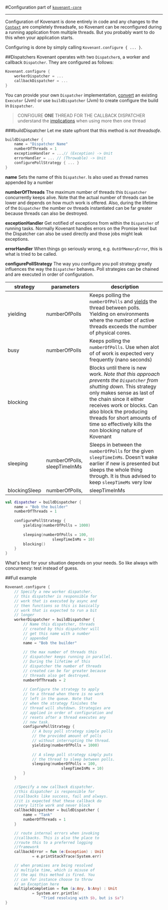 #Configuration
part of [`kovenant-core`](../index.md#artifacts)

---

Configuration of Kovenant is done entirely in code and any changes to the [`Context`](context.md) are completely 
threadsafe, so Kovenant can be reconfigured during a running application from multiple threads. But you probably want 
to do this when your application starts. 

Configuring is done by simply calling `Kovenant.configure { ... }`. 

##Dispatchers
Kovenant operates with two `Dispatcher`s, a worker and callback `Dispatcher`. They are configured as follows:

```kt
Kovenant.configure {
    workerDispatcher = ...
    callbackDispatcher = ...
}
```
You can provide your own `Dispatcher` implementation, [convert](interopJvm.md) an existing `Executor` (Jvm) or 
use `buildDispatcher` (Jvm) to create configure the build in `Dispatcher`.

>CONFIGURE **ONE** THREAD FOR THE CALLBACK DISPATCHER
>understand the [implications](callbacks.md#execution-order) when using more then one thread

###buildDispatcher
Let me state upfront that this method is *not threadsafe*.

```kt
buildDispatcher {
    name = "Dispatcher Name"
    numberOfThreads = 1 
    exceptionHandler = ...// (Exception) -> Unit
    errorHandler = ... // (Throwable) -> Unit
    configurePollStrategy { ... }
}
```
**name**
Sets the name of this `Dispatcher`. Is also used as thread names appended by a number

**numberOfThreads**
The maximum number of threads this `Dispatcher` concurrently keeps alive. Note that the actual
number of threads can be lower and depends on how much work is offered. Also, during the lifetime
of the `Dispatcher` the number ov threads instantiated can be far greater because threads can 
also be destroyed.

**exceptionHandler**
Get notified of exceptions from within the `Dispatcher` of running tasks. Normally Kovenant handles errors on the 
Promise level but the Dispatcher can also be used directly and those jobs might leak exceptions.

**errorHandler**
When things go seriously wrong, e.g. `OutOfMemoryError`, this is what is tried to be called.

**configurePollStrategy**
The way you configure you poll strategy greatly influences the way the `Dispatcher` behaves. Poll strategies
can be chained and are executed in order of configuration. 

|strategy|parameters|description|
|--------|----------|-----------|
|yielding|numberOfPolls|Keeps polling the `numberOfPolls` and [yields](https://docs.oracle.com/javase/7/docs/api/java/lang/Thread.html#yield()) the thread between polls. Yielding on environments where the number of active threads exceeds the number of physical cores.|
|busy|numberOfPolls|Keeps polling the `numberOfPolls`. Use when alot of of work is expected very frequently (nano seconds)|
|blocking|<none>|Blocks until there is new work. *Note that this approach prevents the `Dispatcher` from shutting down*. This strategy only makes sense as last of the chain since it either receives work or blocks. Can also block the producing threads for short amounts of time so effectively kills the non blocking nature of Kovenant|
|sleeping|numberOfPolls, sleepTimeInMs|Sleeps in between the `numberOfPolls` for the given `sleepTimeInMs`. Doesn't wake earlier if new is presented but sleeps the whole thing through. It is thus advised to keep `sleepTimeMs` very low |
|blockingSleep|numberOfPolls,|sleepTimeInMs|Sleeps in between the `numberOfPolls` for the given `sleepTimeInMs`. Wakes up early if work is presented within the `sleepTimeInMs`. Can also block the producing threads for short amounts of time so effectively kills the non blocking nature of Kovenant|

```kt
val dispatcher = buildDispatcher {
    name = "Bob the builder"
    numberOfThreads = 1
    
    configurePollStrategy {                
        yielding(numberOfPolls = 1000)
        
        sleeping(numberOfPolls = 100, 
                     sleepTimeInMs = 10)
        blocking()
    }
}
```

What's best for your situation depends on your needs. So like always with concurrency: test instead of guess.

##Full example

```kt
Kovenant.configure {
    // Specify a new worker dispatcher.
    // this dispatcher is responsible for
    // work that is executed by async and 
    // then functions so this is basically 
    // work that is expected to run a bit 
    // longer
    workerDispatcher = buildDispatcher {
        // Name this dispatcher, threads 
        // created by this dispatcher will 
        // get this name with a number 
        // appended 
        name = "Bob the builder"
        
        // the max number of threads this 
        // dispatcher keeps running in parallel.
        // During the lifetime of this 
        // dispatcher the number of threads 
        // created can be far greater because 
        // threads also get destroyed.
        numberOfThreads = 2
        
        // Configure the strategy to apply 
        // to a thread when there is no work 
        // left in the queue. Note that
        // when the strategy finishes the 
        // thread will shutdown. Strategies are 
        // applied in order of configuration and
        // resets after a thread executes any 
        // new task.
        configurePollStrategy {
            // A busy poll strategy simple polls 
            // the provided amount of polls 
            // without interrupting the thread.                
            yielding(numberOfPolls = 1000)
            
            // A sleep poll strategy simply puts
            // the thread to sleep between polls.
            sleeping(numberOfPolls = 100, 
                         sleepTimeInMs = 10)
        }
    }

    //Specify a new callback dispatcher.
    //this dispatcher is responsible for 
    //callbacks like success, fail and always.
    //it is expected that these callback do 
    //very little work and never block
    callbackDispatcher = buildDispatcher {
        name = "Tank"
        numberOfThreads = 1
    }

    // route internal errors when invoking 
    //callbacks. This is also the place to 
    //route this to a preferred logging 
    //framework
    callbackError = fun (e:Exception) : Unit 
            = e.printStackTrace(System.err)

    // when promises are being resolved 
    // multiple time, which is misuse of 
    // the api this method is fired. You 
    // can for instance choose to throw 
    // an Exception here
    multipleCompletion = fun (a:Any, b:Any) : Unit 
            = System.err.println(
                "Tried resolving with $b, but is $a")
}
```